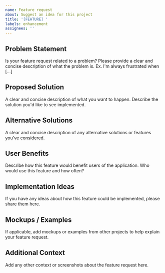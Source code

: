 ```yaml
---
name: Feature request
about: Suggest an idea for this project
title: '[FEATURE] '
labels: enhancement
assignees: ''
---
```


## Problem Statement

Is your feature request related to a problem? Please provide a clear and concise description of what the problem is.
Ex. I'm always frustrated when [...]

## Proposed Solution

A clear and concise description of what you want to happen. Describe the solution you'd like to see implemented.

## Alternative Solutions

A clear and concise description of any alternative solutions or features you've considered.

## User Benefits

Describe how this feature would benefit users of the application. Who would use this feature and how often?

## Implementation Ideas

If you have any ideas about how this feature could be implemented, please share them here.

## Mockups / Examples

If applicable, add mockups or examples from other projects to help explain your feature request.

## Additional Context

Add any other context or screenshots about the feature request here. 
